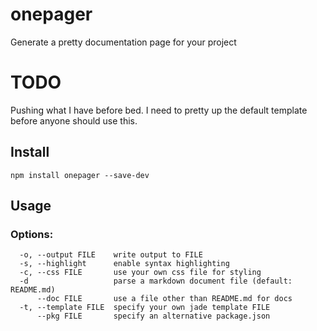 # onepager

Generate a pretty documentation page for your project

# TODO

Pushing what I have before bed. I need to pretty up the default template before anyone should use this.

## Install
`npm install onepager --save-dev`

## Usage

### Options:

```
  -o, --output FILE    write output to FILE
  -s, --highlight      enable syntax highlighting
  -c, --css FILE       use your own css file for styling
  -d                   parse a markdown document file (default: README.md)
      --doc FILE       use a file other than README.md for docs
  -t, --template FILE  specify your own jade template FILE
      --pkg FILE       specify an alternative package.json
```
